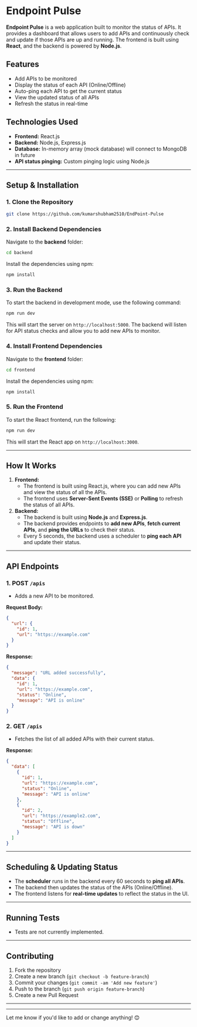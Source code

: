 # Endpoint Pulse

**Endpoint Pulse** is a web application built to monitor the status of APIs. It provides a dashboard that allows users to add APIs and continuously check and update if those APIs are up and running. The frontend is built using **React**, and the backend is powered by **Node.js**.

## Features

- Add APIs to be monitored
- Display the status of each API (Online/Offline)
- Auto-ping each API to get the current status
- View the updated status of all APIs
- Refresh the status in real-time

## Technologies Used

- **Frontend:** React.js
- **Backend:** Node.js, Express.js
- **Database:** In-memory array (mock database) will connect to MongoDB in future
- **API status pinging:** Custom pinging logic using Node.js

---

## Setup & Installation

### 1. Clone the Repository

```bash
git clone https://github.com/kumarshubham2510/EndPoint-Pulse
```

### 2. Install Backend Dependencies

Navigate to the **backend** folder:

```bash
cd backend
```

Install the dependencies using npm:

```bash
npm install
```

### 3. Run the Backend

To start the backend in development mode, use the following command:

```bash
npm run dev
```

This will start the server on `http://localhost:5000`. The backend will listen for API status checks and allow you to add new APIs to monitor.

### 4. Install Frontend Dependencies

Navigate to the **frontend** folder:

```bash
cd frontend
```

Install the dependencies using npm:

```bash
npm install
```

### 5. Run the Frontend

To start the React frontend, run the following:

```bash
npm run dev
```

This will start the React app on `http://localhost:3000`.

---

## How It Works

1. **Frontend:**
   - The frontend is built using React.js, where you can add new APIs and view the status of all the APIs.
   - The frontend uses **Server-Sent Events (SSE)** or **Polling** to refresh the status of all APIs.
2. **Backend:**
   - The backend is built using **Node.js** and **Express.js**.
   - The backend provides endpoints to **add new APIs**, **fetch current APIs**, and **ping the URLs** to check their status.
   - Every 5 seconds, the backend uses a scheduler to **ping each API** and update their status.

---

## API Endpoints

### 1. **POST** `/apis`

- Adds a new API to be monitored.

**Request Body:**

```json
{
  "url": {
    "id": 1,
    "url": "https://example.com"
  }
}
```

**Response:**

```json
{
  "message": "URL added successfully",
  "data": {
    "id": 1,
    "url": "https://example.com",
    "status": "Online",
    "message": "API is online"
  }
}
```

### 2. **GET** `/apis`

- Fetches the list of all added APIs with their current status.

**Response:**

```json
{
  "data": [
    {
      "id": 1,
      "url": "https://example.com",
      "status": "Online",
      "message": "API is online"
    },
    {
      "id": 2,
      "url": "https://example2.com",
      "status": "Offline",
      "message": "API is down"
    }
  ]
}
```

---

## Scheduling & Updating Status

- The **scheduler** runs in the backend every 60 seconds to **ping all APIs**.
- The backend then updates the status of the APIs (Online/Offline).
- The frontend listens for **real-time updates** to reflect the status in the UI.

---

## Running Tests

- Tests are not currently implemented.

---

## Contributing

1. Fork the repository
2. Create a new branch (`git checkout -b feature-branch`)
3. Commit your changes (`git commit -am 'Add new feature'`)
4. Push to the branch (`git push origin feature-branch`)
5. Create a new Pull Request

---

---

Let me know if you'd like to add or change anything! 😊
